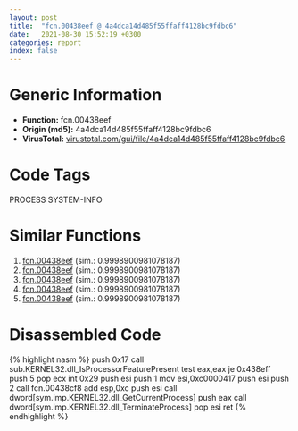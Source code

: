 ```yaml
---
layout: post
title:  "fcn.00438eef @ 4a4dca14d485f55ffaff4128bc9fdbc6"
date:   2021-08-30 15:52:19 +0300
categories: report
index: false
---
```


# Generic Information
- **Function:** fcn.00438eef
- **Origin (md5):** 4a4dca14d485f55ffaff4128bc9fdbc6
- **VirusTotal:** [virustotal.com/gui/file/4a4dca14d485f55ffaff4128bc9fdbc6][virustotal_ref]

# Code Tags
<span class="tag" id="PROCESS">PROCESS</span>
<span class="tag" id="SYSTEM-INFO">SYSTEM-INFO</span>


# Similar Functions

1. [fcn.00438eef][similar_1_ref] (sim.: 0.9998900981078187)
2. [fcn.00438eef][similar_2_ref] (sim.: 0.9998900981078187)
3. [fcn.00438eef][similar_3_ref] (sim.: 0.9998900981078187)
4. [fcn.00438eef][similar_4_ref] (sim.: 0.9998900981078187)
5. [fcn.00438eef][similar_5_ref] (sim.: 0.9998900981078187)


# Disassembled Code

{% highlight nasm %}
push 0x17
call sub.KERNEL32.dll_IsProcessorFeaturePresent
test eax,eax
je 0x438eff
push 5
pop ecx
int 0x29
push esi
push 1
mov esi,0xc0000417
push esi
push 2
call fcn.00438cf8
add esp,0xc
push esi
call dword[sym.imp.KERNEL32.dll_GetCurrentProcess]
push eax
call dword[sym.imp.KERNEL32.dll_TerminateProcess]
pop esi
ret 
{% endhighlight %}


[similar_1_ref]: /report/fcn.00438eef@4d4fcf74241456077a469d0314f19113
[similar_2_ref]: /report/fcn.00438eef@f364e12ffcdf9578b1eb1588196b803b
[similar_3_ref]: /report/fcn.00438eef@56cd87aa2339510296a6c2526bbc75b7
[similar_4_ref]: /report/fcn.00438eef@af7b97cbe46a9bbd53bd01a871bc3681
[similar_5_ref]: /report/fcn.00438eef@694a7fc532cc7a886900e4b8a38ed692
[virustotal_ref]: https://www.virustotal.com/gui/file/4a4dca14d485f55ffaff4128bc9fdbc6